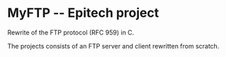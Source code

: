 # MyFTP -- Epitech project

Rewrite of the FTP protocol (RFC 959) in C.

The projects consists of an FTP server and client rewritten from scratch.
